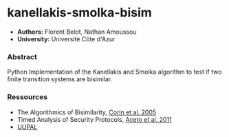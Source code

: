 # kanellakis-smolka-bisim
- **Authors:** Florent Belot, Nathan Amoussou
- **University:** Université Côte d'Azur
### Abstract
Python Implementation of the Kanellakis and Smolka algorithm to test if two finite transition systems are bisimilar.
### Ressources
- The Algorithmics of Bisimilarity, [Corin et al. 2005](http://arxiv.org/abs/cs/0503036)
- Timed Analysis of Security Protocols, [Aceto et al. 2011](https://www.cambridge.org/core/product/identifier/CBO9780511792588A028/type/book_part)
- [UUPAL](https://uppaal.org)
